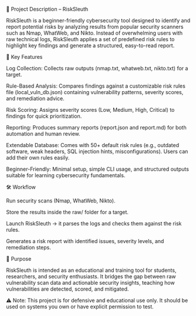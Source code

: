 📌 Project Description – RiskSleuth

RiskSleuth is a beginner-friendly cybersecurity tool designed to identify and report potential risks by analyzing results from popular security scanners such as Nmap, WhatWeb, and Nikto. Instead of overwhelming users with raw technical logs, RiskSleuth applies a set of predefined risk rules to highlight key findings and generate a structured, easy-to-read report.

🔎 Key Features

Log Collection: Collects raw outputs (nmap.txt, whatweb.txt, nikto.txt) for a target.

Rule-Based Analysis: Compares findings against a customizable risk rules file (local_vuln_db.json) containing vulnerability patterns, severity scores, and remediation advice.

Risk Scoring: Assigns severity scores (Low, Medium, High, Critical) to findings for quick prioritization.

Reporting: Produces summary reports (report.json and report.md) for both automation and human review.

Extendable Database: Comes with 50+ default risk rules (e.g., outdated software, weak headers, SQL injection hints, misconfigurations). Users can add their own rules easily.

Beginner-Friendly: Minimal setup, simple CLI usage, and structured outputs suitable for learning cybersecurity fundamentals.

🛠️ Workflow

Run security scans (Nmap, WhatWeb, Nikto).

Store the results inside the raw/ folder for a target.

Launch RiskSleuth → it parses the logs and checks them against the risk rules.

Generates a risk report with identified issues, severity levels, and remediation steps.


🎯 Purpose

RiskSleuth is intended as an educational and training tool for students, researchers, and security enthusiasts. It bridges the gap between raw vulnerability scan data and actionable security insights, teaching how vulnerabilities are detected, scored, and mitigated.

⚠️ Note: This project is for defensive and educational use only. It should be used on systems you own or have explicit permission to test.

